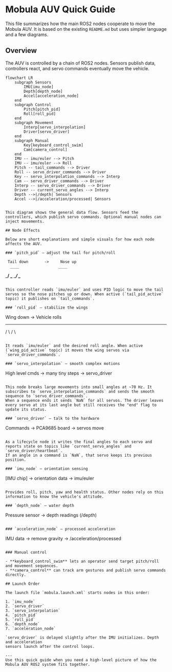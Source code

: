 # Mobula AUV Quick Guide

This file summarizes how the main ROS2 nodes cooperate to move the Mobula AUV. It is based on the existing `README.md` but uses simpler language and a few diagrams.

## Overview

The AUV is controlled by a chain of ROS2 nodes. Sensors publish data, controllers react, and servo commands eventually move the vehicle.

```mermaid
flowchart LR
    subgraph Sensors
        IMU[imu_node]
        Depth[depth_node]
        Accel[acceleration_node]
    end
    subgraph Control
        Pitch[pitch_pid]
        Roll[roll_pid]
    end
    subgraph Movement
        Interp[servo_interpolation]
        Driver[servo_driver]
    end
    subgraph Manual
        Key[keyboard_control_swim]
        Cam[camera_control]
    end
    IMU -- imu/euler --> Pitch
    IMU -- imu/euler --> Roll
    Pitch -- tail_commands --> Driver
    Roll -- servo_driver_commands --> Driver
    Key -- servo_interpolation_commands --> Interp
    Cam -- servo_driver_commands --> Driver
    Interp -- servo_driver_commands --> Driver
    Driver -- current_servo_angles --> Interp
    Depth -->|/depth| Sensors
    Accel -->|/acceleration/processed| Sensors
```
```

This diagram shows the general data flow. Sensors feed the controllers, which publish servo commands. Optional manual nodes can inject movements.

## Node Effects

Below are short explanations and simple visuals for how each node affects the AUV.

### `pitch_pid` – adjust the tail for pitch/roll

```
     Tail down       ->     Nose up
      ____                 ____
_____/    \_____     ____/    \____
```

This controller reads `imu/euler` and uses PID logic to move the tail servos so the nose pitches up or down. When active (`tail_pid_active` topic) it publishes on `tail_commands`.

### `roll_pid` – stabilize the wings

```
  Wing down  ->  Vehicle rolls
  ____            ____
 /    \          /    \
```

It reads `imu/euler` and the desired roll angle. When active (`wing_pid_active` topic) it moves the wing servos via `servo_driver_commands`.

### `servo_interpolation` – smooth complex motions

```
High level cmds -> many tiny steps -> servo_driver
```

This node breaks large movements into small angles at ~70 Hz. It subscribes to `servo_interpolation_commands` and sends the smooth sequence to `servo_driver_commands`.
When a sequence ends it sends `NaN` for all servos. The driver leaves every servo at its last angle but still receives the "end" flag to update its status.

### `servo_driver` – talk to the hardware

```
Commands -> PCA9685 board -> servos move
```

As a lifecycle node it writes the final angles to each servo and reports state on topics like `current_servo_angles` and `servo_driver/heartbeat`.
If an angle in a command is `NaN`, that servo keeps its previous position.

### `imu_node` – orientation sensing

```
[IMU chip] -> orientation data -> imu/euler
```

Provides roll, pitch, yaw and health status. Other nodes rely on this information to know the vehicle's attitude.

### `depth_node` – water depth

```
Pressure sensor -> depth readings (/depth)
```

### `acceleration_node` – processed acceleration

```
IMU data -> remove gravity -> /acceleration/processed
```

### Manual control

- **keyboard_control_swim** lets an operator send target pitch/roll and movement sequences.
- **camera_control** can track arm gestures and publish servo commands directly.

## Launch Order

The launch file `mobula.launch.xml` starts nodes in this order:

1. `imu_node`
2. `servo_driver`
3. `servo_interpolation`
4. `pitch_pid`
5. `roll_pid`
6. `depth_node`
7. `acceleration_node`

`servo_driver` is delayed slightly after the IMU initializes. Depth and acceleration
sensors launch after the control loops.

---
Use this quick guide when you need a high-level picture of how the Mobula AUV ROS2 system fits together.
